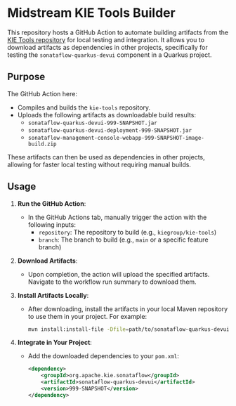 # Midstream KIE Tools Builder

This repository hosts a GitHub Action to automate building artifacts from the [KIE Tools repository](https://github.com/kiegroup/kie-tools) for local testing and integration. It allows you to download artifacts as dependencies in other projects, specifically for testing the `sonataflow-quarkus-devui` component in a Quarkus project.

## Purpose

The GitHub Action here:
- Compiles and builds the `kie-tools` repository.
- Uploads the following artifacts as downloadable build results:
  - `sonataflow-quarkus-devui-999-SNAPSHOT.jar`
  - `sonataflow-quarkus-devui-deployment-999-SNAPSHOT.jar`
  - `sonataflow-management-console-webapp-999-SNAPSHOT-image-build.zip`

These artifacts can then be used as dependencies in other projects, allowing for faster local testing without requiring manual builds.

## Usage

1. **Run the GitHub Action**:
   - In the GitHub Actions tab, manually trigger the action with the following inputs:
     - `repository`: The repository to build (e.g., `kiegroup/kie-tools`)
     - `branch`: The branch to build (e.g., `main` or a specific feature branch)

2. **Download Artifacts**:
   - Upon completion, the action will upload the specified artifacts. Navigate to the workflow run summary to download them.

3. **Install Artifacts Locally**:
   - After downloading, install the artifacts in your local Maven repository to use them in your project. For example:
     ```bash
     mvn install:install-file -Dfile=path/to/sonataflow-quarkus-devui-999-SNAPSHOT.jar
     ```

4. **Integrate in Your Project**:
   - Add the downloaded dependencies to your `pom.xml`:
     ```xml
     <dependency>
         <groupId>org.apache.kie.sonataflow</groupId>
         <artifactId>sonataflow-quarkus-devui</artifactId>
         <version>999-SNAPSHOT</version>
     </dependency>
     ```
